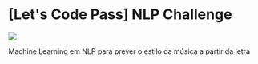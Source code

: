 # [Let's Code Pass] NLP Challenge

<img src="https://img.shields.io/badge/Status-In_Progress-brightyellow"/>

Machine Learning em NLP para prever o estilo da música a partir da letra
